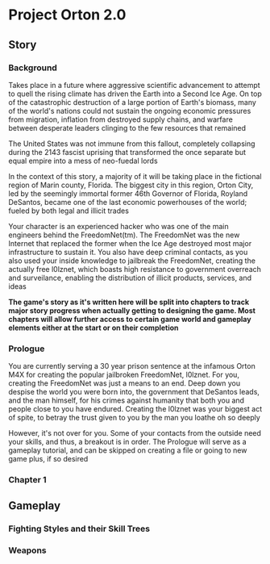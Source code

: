 # Project Orton 2.0

## Story

### Background

Takes place in a future where aggressive scientific advancement to attempt to quell the rising
climate has driven the Earth into a Second Ice Age. On top of the catastrophic destruction of 
a large portion of Earth's biomass, many of the world's nations could not sustain the ongoing
economic pressures from migration, inflation from destroyed supply chains, and warfare between
desperate leaders clinging to the few resources that remained

The United States was not immune from this fallout, completely collapsing during the 2143 fascist 
uprising that transformed the once separate but equal empire into a mess of neo-fuedal lords

In the context of this story, a majority of it will be taking place in the fictional region of
Marin county, Florida. The biggest city in this region, Orton City, led by the seemingly immortal
former 46th Governor of Florida, Royland DeSantos, became one of the last economic powerhouses 
of the world; fueled by both legal and illicit trades

Your character is an experienced hacker who was one of the main engineers behind the 
FreedomNet(tm). The FreedomNet was the new Internet that replaced the former when the Ice
Age destroyed most major infrastructure to sustain it. You also have deep criminal contacts, 
as you also used your inside knowledge to jailbreak the FreedomNet, creating the actually free
l0lznet, which boasts high resistance to government overreach and surveilance, enabling the 
distribution of illicit products, services, and ideas

**The game's story as it's written here will be split into chapters to track major story progress 
when actually getting to designing the game. Most chapters will allow further access to certain game
world and gameplay elements either at the start or on their completion**

### Prologue

You are currently serving a 30 year prison sentence at the infamous Orton M4X for creating 
the popular jailbroken FreedomNet, l0lznet. For you, creating the FreedomNet was just a means 
to an end. Deep down you despise the world you were born into, the government that DeSantos 
leads, and the man himself, for his crimes against humanity that both you and people close to you
have endured. Creating the l0lznet was your biggest act of spite, to betray the trust given to you 
by the man you loathe oh so deeply

However, it's not over for you. Some of your contacts from the outside need your skills, and thus,
a breakout is in order. The Prologue will serve as a gameplay tutorial, and can be skipped
on creating a file or going to new game plus, if so desired

### Chapter 1

## Gameplay

### Fighting Styles and their Skill Trees

### Weapons
